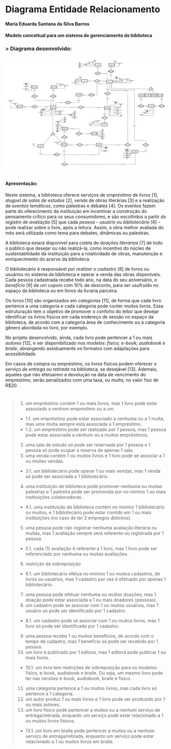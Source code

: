 # **Diagrama Entidade Relacionamento**

#### Maria Eduarda Santana da Silva Barros

#### Modelo conceitual para um sistema de gerenciamento de biblioteca

### > Diagrama desenvolvido:

<img src="diagrama-biblioteca.png"/>

#
#### Apresentação:
Neste sistema, a biblioteca oferece serviços de *empréstimo* de livros [1],  *aluguel de salas de estudos* [2], *venda* de obras literárias [3] e a realização de *eventos temáticos*, como palestras e debates [4]. Os eventos fazem parte do oferecimento da instituição em incentivar a construção do pensamento crítico para os seus consumidores, e são escolhidos a partir do *registro de avaliação* [5] que cada *pessoa* – *usuário* ou *bibliotecário* [6] – pode realizar sobre o livro, após a leitura. Assim, a obra melhor avaliada do mês será utilizada como tema para debates, dinâmicas ou palestras. 

A biblioteca estará disponível para coleta de *doações literárias* [7] de todo o público que desejar ou não realizá-la, como incentivo do núcleo de sustentabilidade da instituição para a rotatividade de obras, manutenção e enriquecimento do acervo da biblioteca.

O bibliotecário é responsável por *realizar o cadastro* [8] de livros ou usuários no sistema da biblioteca e operar a venda das obras disponíveis. Cada pessoa cadastrada recebe todo ano, na data do seu aniversário, o *benefício* [9] de um cupom com 10% de desconto, para ser usufruído no espaço da biblioteca ou em livros da livraria parceira.

Os *livros* [10] são organizados em *categorias* [11], de forma que cada livro pertence a uma categoria e cada categoria pode conter muitos livros. Essa estruturação tem o objetivo de promover o conforto do leitor que desejar identificar os livros físicos em cada endereço de sessão no espaço da biblioteca, de acordo com a categoria área de conhecimento ou a categoria gênero abordada no livro, por exemplo. 

No projeto desenvolvido, ainda, cada livro pode pertencer a 1 ou mais *autores* [12], e ser disponibilizado nos *modelos: físico; e-book; audiobook e braile*, abrangendo assiduamente os formatos com adaptações para acessibilidade. 

Em casos de compra ou empréstimo, os livros físicos podem oferecer o *serviço de entrega ou retirada* na biblioteca, se desejável [13]. Ademais, aqueles que não efetuarem a devolução na data de vencimento do empréstimo, serão penalizados com uma taxa, ou *multa*, no valor fixo de R$20. 
#

> 1. um empréstimo contém 1 ou mais livros, mas 1 livro pode estar associado a nenhum empréstimo ou a um.
  > * 1.1. um empréstimo pode estar associado a nenhuma ou a 1 multa, mas uma multa sempre está associada a 1 empréstimo.
  > * 1.2. um empréstimo pode ser realizado por 1 pessoa, mas 1 pessoa pode estar associada a nenhum ou a muitos empréstimos.
> 2. uma sala de estudo só pode ser reservada por 1 pessoa e 1 pessoa só pode ocupar a reserva de apenas 1 sala.
> 3. uma venda contém 1 ou muitos livros e 1 livro pode se associar a 1 ou muitas vendas.
  > * 3.1. um bibliotecário pode operar 1 ou mais vendas, mas 1 venda só pode ser associada a 1 bibliotecário. 
> 4. uma instituição de biblioteca pode promover nenhuma ou muitas palestras e 1 palestra pode ser promovida por no mínimo 1 ou mais instituições colaboradoras.
  >  * 4.1. uma instituição de biblioteca contém no mínimo 1 bibliotecário ou muitos, e 1 bibliotecário pode estar contido em 1 ou mais instituições (no caso de ter 2 empregos distintos).
> 5. uma pessoa pode não registrar nenhuma avaliação literária ou muitas, mas 1 avaliação sempre será referente ou registrada por 1 pessoa.
  >  * 5.1. cada (1) avaliação é referente a 1 livro, mas 1 livro pode ser referenciado por nenhuma ou muitas avaliações.
> 6. restrição de sobreposição
  >  * 6.1. um bibliotecário efetua no mínimo 1 ou muitos cadastros, de livros ou usuários, mas 1 cadastro por vez é efetuado por apenas 1 bibliotecário.
> 7. uma pessoa pode efetuar nenhuma ou muitas doações, mas 1 doação pode estar associada a 1 ou mais doadores (pessoas).
> 8. um cadastro pode se associar com 1 ou muitos usuários, mas 1 usuário só pode ser identificado por 1 cadastro.
  > * 8.1. um cadastro pode se associar com 1 ou muitos livros, mas 1 livro só pode ser identificado por 1 cadastro.
> 9. uma pessoa recebe 1 ou muitos benefícios, de acordo com o tempo de cadastro, mas 1 benefício só pode ser recebido por 1 pessoa.
> 10. um livro é publicado por 1 editora, mas 1 editora pode publicar 1 ou mais livros.
  > * 10.1. um livro tem restrições de sobreposição para os modelos: físico, e-book, audiobook e braile. Ou seja, um mesmo livro pode ter nas versões e-book, audiobook, braile e físico.
> 11. uma categoria pertence a 1 ou muitos livros, mas cada livro só pertence a 1 categoria.
> 12. um autor produz 1 ou mais livros e 1 livro pode ser produzido por 1 ou mais autores.
> 13. um livro físico pode pertencer a muitos ou a nenhum serviço de entrega/retirada, enquanto um serviço pode estar relacionado a 1 ou muitos livros físicos.
  > * 13.1. um livro em braile pode pertencer a muitos ou a nenhum serviço de entrega/retirada, enquanto um serviço pode estar relacionado a 1 ou muitos livros em braile.
